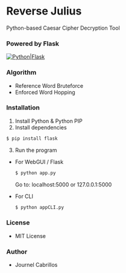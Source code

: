 # Reverse Julius 
Python-based Caesar Cipher Decryption Tool

### Powered by Flask
[![Python|Flask](http://zeus.cooltext.com/images/6c8/6c8ecb60a9eba05b8098d7fe95f33aba67338eef.gif)](https://flask.palletsprojects.com/en/1.1.x/)

### Algorithm
  - Reference Word Bruteforce
  - Enforced Word Hopping

### Installation
1. Install Python & Python PIP
2. Install dependencies
```sh
$ pip install flask
```
3. Run the program
  - For WebGUI / Flask
    ```sh
    $ python app.py
    ```
    Go to: localhost:5000 or 127.0.0.1:5000
    
  - For CLI
    ```sh
    $ python appCLI.py
    ```
 
 ### License
  - MIT License
  
 ### Author
  - Journel Cabrillos

  
